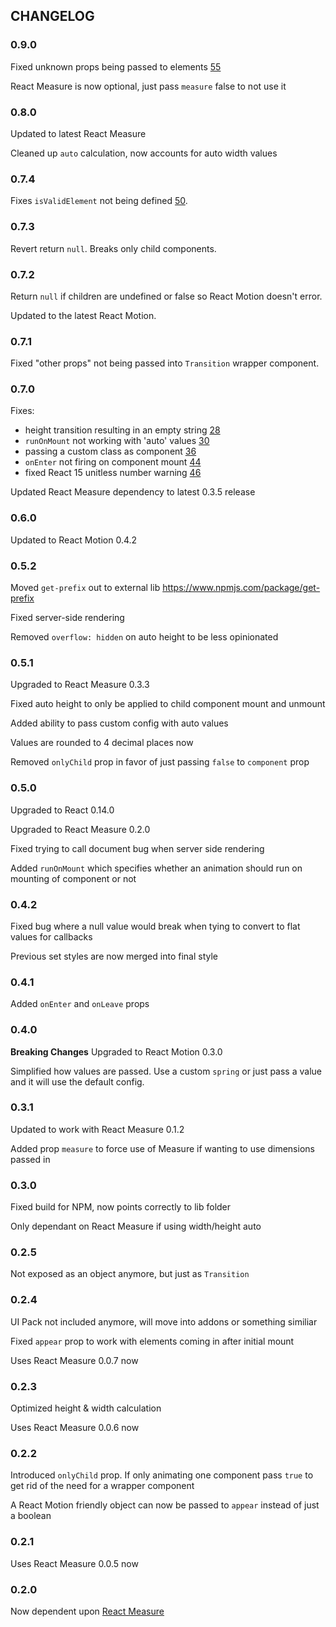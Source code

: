 ## CHANGELOG
### 0.9.0
Fixed unknown props being passed to elements [55](https://github.com/souporserious/react-motion-ui-pack/issues/55)

React Measure is now optional, just pass `measure` false to not use it

### 0.8.0
Updated to latest React Measure

Cleaned up `auto` calculation, now accounts for auto width values

### 0.7.4
Fixes `isValidElement` not being defined [50](https://github.com/souporserious/react-motion-ui-pack/issues/50).

### 0.7.3
Revert return `null`. Breaks only child components.

### 0.7.2
Return `null` if children are undefined or false so React Motion doesn't error.

Updated to the latest React Motion.

### 0.7.1
Fixed "other props" not being passed into `Transition` wrapper component.

### 0.7.0
Fixes:
- height transition resulting in an empty string [28](https://github.com/souporserious/react-motion-ui-pack/issues/28)
- `runOnMount` not working with 'auto' values [30](https://github.com/souporserious/react-motion-ui-pack/issues/30)
- passing a custom class as component [36](https://github.com/souporserious/react-motion-ui-pack/issues/36)
- `onEnter` not firing on component mount [44](https://github.com/souporserious/react-motion-ui-pack/issues/44)
- fixed React 15 unitless number warning [46](https://github.com/souporserious/react-motion-ui-pack/issues/46)

Updated React Measure dependency to latest 0.3.5 release

### 0.6.0
Updated to React Motion 0.4.2

### 0.5.2
Moved `get-prefix` out to external lib https://www.npmjs.com/package/get-prefix

Fixed server-side rendering

Removed `overflow: hidden` on auto height to be less opinionated

### 0.5.1
Upgraded to React Measure 0.3.3

Fixed auto height to only be applied to child component mount and unmount

Added ability to pass custom config with auto values

Values are rounded to 4 decimal places now

Removed `onlyChild` prop in favor of just passing `false` to `component` prop

### 0.5.0
Upgraded to React 0.14.0

Upgraded to React Measure 0.2.0

Fixed trying to call document bug when server side rendering

Added `runOnMount` which specifies whether an animation should run on mounting of component or not

### 0.4.2
Fixed bug where a null value would break when tying to convert to flat values for callbacks

Previous set styles are now merged into final style

### 0.4.1
Added `onEnter` and `onLeave` props

### 0.4.0
**Breaking Changes**
Upgraded to React Motion 0.3.0

Simplified how values are passed. Use a custom `spring` or just pass a value and it will use the default config.


### 0.3.1
Updated to work with React Measure 0.1.2

Added prop `measure` to force use of Measure if wanting to use dimensions passed in

### 0.3.0
Fixed build for NPM, now points correctly to lib folder

Only dependant on React Measure if using width/height auto

### 0.2.5
Not exposed as an object anymore, but just as `Transition`

### 0.2.4
UI Pack not included anymore, will move into addons or something similiar

Fixed `appear` prop to work with elements coming in after initial mount

Uses React Measure 0.0.7 now

### 0.2.3
Optimized height & width calculation

Uses React Measure 0.0.6 now

### 0.2.2
Introduced `onlyChild` prop. If only animating one component pass `true` to get rid of the need for a wrapper component

A React Motion friendly object can now be passed to `appear` instead of just a boolean

### 0.2.1
Uses React Measure 0.0.5 now

### 0.2.0
Now dependent upon [React Measure](https://github.com/souporserious/react-measure)
